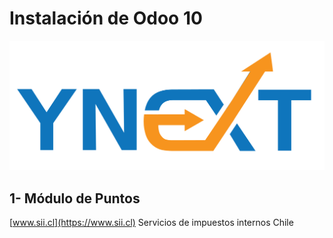 # Instalación de Odoo 10

![Alt text](https://github.com/falconsoft3d/instalar-odoo-10/blob/master/img/logo-ynext.png?raw=true "Ynext")

## 1- Módulo de Puntos

[www.sii.cl](https://www.sii.cl) Servicios de impuestos internos Chile
